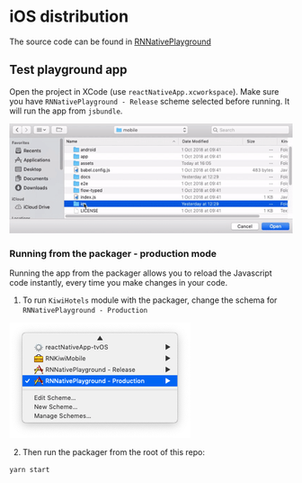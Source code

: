 # iOS distribution

The source code can be found in [RNNativePlayground](https://github.com/kiwicom/mobile/tree/master/ios/RNNativePlayground)

## Test playground app

Open the project in XCode (use `reactNativeApp.xcworkspace`). Make sure you have `RNNativePlayground - Release` scheme selected before running. It will run the app from `jsbundle`.

![](../../docs/assets/open_release_schema.gif)

### Running from the packager - production mode

Running the app from the packager allows you to reload the Javascript code instantly, every time you make changes in your code.

1. To run `KiwiHotels` module with the packager, change the schema for `RNNativePlayground - Production`

![](../../docs/assets/change_schema.png)

2. Then run the packager from the root of this repo:

```bash
yarn start
```
